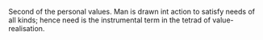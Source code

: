 Second of the personal values. Man is drawn int action to satisfy needs of all kinds; hence need is the instrumental term in the tetrad of value-realisation. 